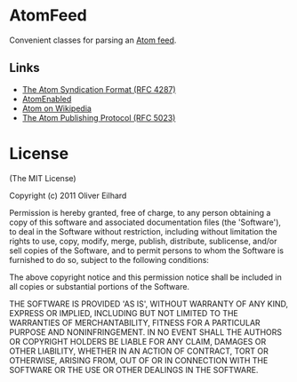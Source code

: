 # AtomFeed

Convenient classes for parsing an [Atom feed](http://tools.ietf.org/html/rfc4287).

## Links

 * [The Atom Syndication Format (RFC 4287)](http://tools.ietf.org/html/rfc4287)
 * [AtomEnabled](http://www.atomenabled.org/)
 * [Atom on Wikipedia](http://en.wikipedia.org/wiki/Atom_(standard))
 * [The Atom Publishing Protocol (RFC 5023)](http://bitworking.org/projects/atom/rfc5023.html)

# License

(The MIT License)

Copyright (c) 2011 Oliver Eilhard

Permission is hereby granted, free of charge, to any person obtaining
a copy of this software and associated documentation files (the
'Software'), to deal in the Software without restriction, including
without limitation the rights to use, copy, modify, merge, publish,
distribute, sublicense, and/or sell copies of the Software, and to
permit persons to whom the Software is furnished to do so, subject to
the following conditions:

The above copyright notice and this permission notice shall be
included in all copies or substantial portions of the Software.

THE SOFTWARE IS PROVIDED 'AS IS', WITHOUT WARRANTY OF ANY KIND,
EXPRESS OR IMPLIED, INCLUDING BUT NOT LIMITED TO THE WARRANTIES OF
MERCHANTABILITY, FITNESS FOR A PARTICULAR PURPOSE AND NONINFRINGEMENT.
IN NO EVENT SHALL THE AUTHORS OR COPYRIGHT HOLDERS BE LIABLE FOR ANY
CLAIM, DAMAGES OR OTHER LIABILITY, WHETHER IN AN ACTION OF CONTRACT,
TORT OR OTHERWISE, ARISING FROM, OUT OF OR IN CONNECTION WITH THE
SOFTWARE OR THE USE OR OTHER DEALINGS IN THE SOFTWARE.